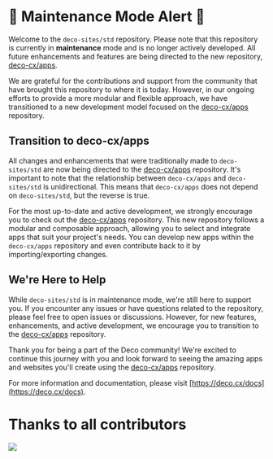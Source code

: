 # 🚧 **Maintenance Mode Alert** 🚧

Welcome to the `deco-sites/std` repository. Please note that this repository is currently in **maintenance** mode and is no longer actively developed. All future enhancements and features are being directed to the new repository, [deco-cx/apps](https://github.com/deco-cx/apps).

We are grateful for the contributions and support from the community that have brought this repository to where it is today. However, in our ongoing efforts to provide a more modular and flexible approach, we have transitioned to a new development model focused on the [deco-cx/apps](https://github.com/deco-cx/apps) repository.

## Transition to deco-cx/apps

All changes and enhancements that were traditionally made to `deco-sites/std` are now being directed to the [deco-cx/apps](https://github.com/deco-cx/apps) repository. It's important to note that the relationship between `deco-cx/apps` and `deco-sites/std` is unidirectional. This means that `deco-cx/apps` does not depend on `deco-sites/std`, but the reverse is true.

For the most up-to-date and active development, we strongly encourage you to check out the [deco-cx/apps](https://github.com/deco-cx/apps) repository. This new repository follows a modular and composable approach, allowing you to select and integrate apps that suit your project's needs. You can develop new apps within the `deco-cx/apps` repository and even contribute back to it by importing/exporting changes.

## We're Here to Help

While `deco-sites/std` is in maintenance mode, we're still here to support you. If you encounter any issues or have questions related to the repository, please feel free to open issues or discussions. However, for new features, enhancements, and active development, we encourage you to transition to the [deco-cx/apps](https://github.com/deco-cx/apps) repository.

Thank you for being a part of the Deco community! We're excited to continue this journey with you and look forward to seeing the amazing apps and websites you'll create using the [deco-cx/apps](https://github.com/deco-cx/apps) repository.

For more information and documentation, please visit [https://deco.cx/docs](https://deco.cx/docs).

# Thanks to all contributors

<a href="https://github.com/deco-sites/std/graphs/contributors">
  <img src="https://contributors-img.web.app/image?repo=deco-sites/std" />
</a>
